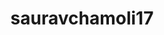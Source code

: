 ---
title: sauravchamoli17
github: https://github.com/sauravchamoli17
mode: light
transition: 3s
archetype:
  - Little Bit of Everything
---